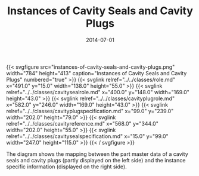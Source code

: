 ﻿---
title: Instances of Cavity Seals and Cavity Plugs
toc: false
type: specs
layout: diagram
date: "2014-07-01"
draft: false
specification: VEC
version: 1.1.1
documentType: "Recommendation"
elementType: Diagram
classes:
  - Role
  - CavitySealRole
  - CavityPlugRole
  - CavityPlugSpecification
  - CavityReference
  - CavitySealSpecification
menu:
  VEC-1.1.1:    
    parent: instances-of-components
    identifier: instances-of-components/instances-of-cavity-seals-and-cavity-plugs
    weight: 1004006 

# Prev/next pager order (if `docs_section_pager` enabled in `params.toml`)
weight: 1004006
---
{{< svgfigure src="instances-of-cavity-seals-and-cavity-plugs.png" width="784" height="413" caption="Instances of Cavity Seals and Cavity Plugs" numbered="true" >}}
  {{< svglink relref="../../classes/role.md" x="491.0" y="15.0" width="138.0" height="55.0" >}}
  {{< svglink relref="../../classes/cavitysealrole.md" x="400.0" y="148.0" width="169.0" height="43.0" >}}
  {{< svglink relref="../../classes/cavityplugrole.md" x="582.0" y="246.0" width="169.0" height="43.0" >}}
  {{< svglink relref="../../classes/cavityplugspecification.md" x="99.0" y="239.0" width="202.0" height="79.0" >}}
  {{< svglink relref="../../classes/cavityreference.md" x="568.0" y="344.0" width="202.0" height="55.0" >}}
  {{< svglink relref="../../classes/cavitysealspecification.md" x="15.0" y="99.0" width="247.0" height="115.0" >}}
{{< / svgfigure >}}
<p> The diagram shows the mapping between the part master data of a cavity seals and cavity plugs (partly displayed on the left side)&#160;and the instance specific information (displayed on the right side).      </p>